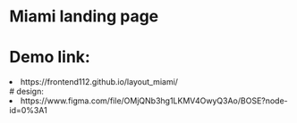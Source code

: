 # Miami landing page

# Demo link:
<li>https://frontend112.github.io/layout_miami/</li>
# design:
<li>https://www.figma.com/file/OMjQNb3hg1LKMV4OwyQ3Ao/BOSE?node-id=0%3A1</li>
